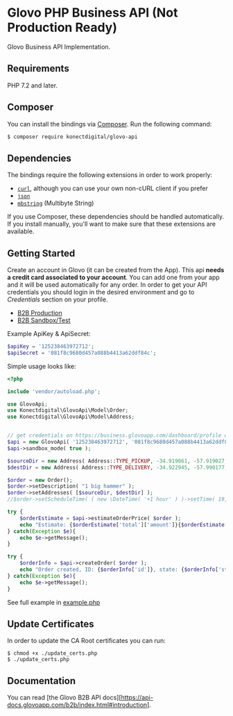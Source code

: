 # Glovo PHP Business API (Not Production Ready)

Glovo Business API Implementation.

## Requirements

PHP 7.2 and later.

## Composer

You can install the bindings via [Composer](http://getcomposer.org/). Run the following command:

```bash
$ composer require konectdigital/glovo-api
```

## Dependencies

The bindings require the following extensions in order to work properly:

- [`curl`](https://secure.php.net/manual/en/book.curl.php), although you can use your own non-cURL client if you prefer
- [`json`](https://secure.php.net/manual/en/book.json.php)
- [`mbstring`](https://secure.php.net/manual/en/book.mbstring.php) (Multibyte String)

If you use Composer, these dependencies should be handled automatically. If you install manually, you'll want to make sure that these extensions are available.

## Getting Started

Create an account in Glovo (it can be created from the App). This api **needs a credit card associated to your account**. You can add one from your app and it will be used automatically for any order. In order to get your API credentials you should login in the desired environment and go to *Credentials* section on your profile.

* [B2B Production](https://business.glovoapp.com/dashboard/profile)
* [B2B Sandbox/Test](https://business.testglovo.com/dashboard/profile)

Example ApiKey & ApiSecret:
```php
$apiKey = '125238463972712';
$apiSecret = '081f8c9680d457a088b4413a62ddf84c';
```

Simple usage looks like:

```php
<?php

include 'vendor/autoload.php';

use GlovoApi;
use Konectdigital\GlovoApi\Model\Order;
use Konectdigital\GlovoApi\Model\Address;


// get credentials on https://business.glovoapp.com/dashboard/profile or https://business.testglovo.com/dashboard/profile
$api = new GlovoApi( '125238463972712', '081f8c9680d457a088b4413a62ddf84c' );
$api->sandbox_mode( true );

$sourceDir = new Address( Address::TYPE_PICKUP, -34.919861, -57.919027, "Diag. 73 1234", "1st floor" );
$destDir = new Address( Address::TYPE_DELIVERY, -34.922945, -57.990177, "Diag. 73 75", "3A");

$order = new Order();
$order->setDescription( "1 big hammer" );
$order->setAddresses( [$sourceDir, $destDir] );
//$order->setScheduleTime( ( new \DateTime( '+1 hour' ) )->setTime( 19, 0 ) );

try {
    $orderEstimate = $api->estimateOrderPrice( $order );
    echo "Estimate: {$orderEstimate['total']['amount']}{$orderEstimate['total']['currency']} \n";
} catch(Exception $e){
    echo $e->getMessage();
}

try {
    $orderInfo = $api->createOrder( $order );
    echo "Order created, ID: {$orderInfo['id']}, state: {$orderInfo['state']} \n";
} catch(Exception $e){
    echo $e->getMessage();
}
```
See full example in [example.php](example.php)

## Update Certificates

In order to update the CA Root certificates you can run:
```
$ chmod +x ./update_certs.php
$ ./update_certs.php
```

## Documentation

You can read [the Glovo B2B API docs][https://api-docs.glovoapp.com/b2b/index.html#introduction].

[composer]: https://getcomposer.org/
[curl]: http://curl.haxx.se/docs/caextract.html
[psr3]: http://www.php-fig.org/psr/psr-3/

